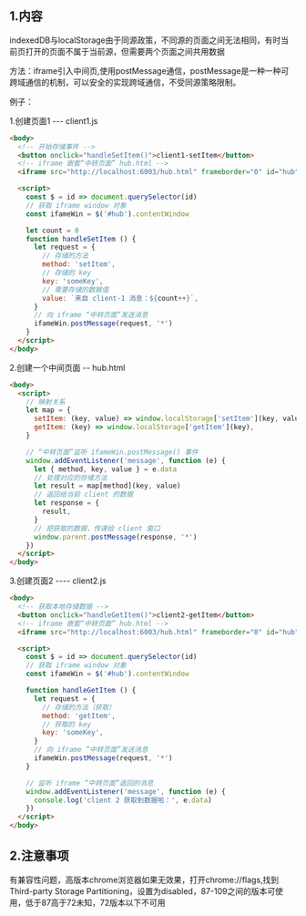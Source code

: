 ## 1.内容

indexedDB与localStorage由于同源政策，不同源的页面之间无法相同，有时当前页打开的页面不属于当前源，但需要两个页面之间共用数据

方法：iframe引入中间页,使用postMessage通信，postMessage是一种一种可跨域通信的机制，可以安全的实现跨域通信，不受同源策略限制。

例子：

1.创建页面1 ---  client1.js

```html
<body>
  <!-- 开始存储事件 -->
  <button onclick="handleSetItem()">client1-setItem</button>
  <!-- iframe 嵌套“中转页面” hub.html -->
  <iframe src="http://localhost:6003/hub.html" frameborder="0" id="hub"></iframe>

  <script>
    const $ = id => document.querySelector(id)
    // 获取 iframe window 对象
    const ifameWin = $('#hub').contentWindow

    let count = 0
    function handleSetItem () {
      let request = {
        // 存储的方法
        method: 'setItem',
        // 存储的 key
        key: 'someKey',
        // 需要存储的数据值
        value: `来自 client-1 消息：${count++}`,
      }
      // 向 iframe “中转页面”发送消息
      ifameWin.postMessage(request, '*')
    }
  </script>
</body>
```

2.创建一个中间页面 --  hub.html

```html
<body>
  <script>
    // 映射关系
    let map = {
      setItem: (key, value) => window.localStorage['setItem'](key, value),
      getItem: (key) => window.localStorage['getItem'](key),
    }

    // “中转页面”监听 ifameWin.postMessage() 事件
    window.addEventListener('message', function (e) {
      let { method, key, value } = e.data
      // 处理对应的存储方法
      let result = map[method](key, value)
      // 返回给当前 client 的数据
      let response = {
        result,
      }
      // 把获取的数据，传递给 client 窗口
      window.parent.postMessage(response, '*')
    })
  </script>
</body>
```

3.创建页面2 ---- client2.js

```html
<body>
  <!-- 获取本地存储数据 -->
  <button onclick="handleGetItem()">client2-getItem</button>
  <!-- iframe 嵌套“中转页面” hub.html -->
  <iframe src="http://localhost:6003/hub.html" frameborder="0" id="hub"></iframe>

  <script>
    const $ = id => document.querySelector(id)
    // 获取 iframe window 对象
    const ifameWin = $('#hub').contentWindow

    function handleGetItem () {
      let request = {
        // 存储的方法（获取）
        method: 'getItem',
        // 获取的 key
        key: 'someKey',
      }
      // 向 iframe “中转页面”发送消息
      ifameWin.postMessage(request, '*')
    }

    // 监听 iframe “中转页面”返回的消息
    window.addEventListener('message', function (e) {
      console.log('client 2 获取到数据啦：', e.data)
    })
  </script>
</body>
```

## 2.注意事项

有兼容性问题，高版本chrome浏览器如果无效果，打开chrome://flags,找到Third-party Storage Partitioning，设置为disabled，87-109之间的版本可使用，低于87高于72未知，72版本以下不可用